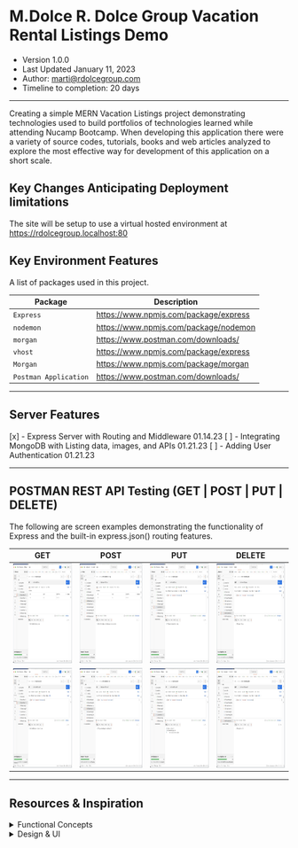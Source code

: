 # M.Dolce R. Dolce Group Vacation Rental Listings Demo
- Version 1.0.0
- Last Updated January 11, 2023
- Author: marti@rdolcegroup.com
- Timeline to completion: 20 days
---
Creating a simple MERN Vacation Listings project demonstrating technologies used to build portfolios of technologies learned while attending Nucamp Bootcamp.
When developing this application there were a variety of source codes, tutorials, books and web articles analyzed to explore the most effective way for development of this application on a short scale.

## Key Changes Anticipating Deployment limitations
The site will be setup to use a virtual hosted environment at https://rdolcegroup.localhost:80

## Key Environment Features
A list of packages used in this project.


| Package                              | Description                                          |
|--------------------------------------|------------------------------------------------------|
| `Express`                            | https://www.npmjs.com/package/express                |
| `nodemon `                           | https://www.npmjs.com/package/nodemon                |
| `morgan`                             | https://www.postman.com/downloads/                   |
| `vhost`                              | https://www.npmjs.com/package/express                |
| `Morgan `                            | https://www.npmjs.com/package/morgan                 |
| `Postman Application`                | https://www.postman.com/downloads/                   |



---
## Server Features
[x] - Express Server with Routing and Middleware 01.14.23
[ ] - Integrating MongoDB with Listing data, images, and APIs 01.21.23
[ ] - Adding User Authentication 01.21.23

---
## POSTMAN REST API Testing (GET | POST | PUT | DELETE)
 
The following are screen examples demonstrating the functionality of Express and the built-in express.json() routing features.


| GET                                                                       | POST                                                                       | PUT                                                                        | DELETE                                                                    | 
|---------------------------------------------------------------------------|----------------------------------------------------------------------------|----------------------------------------------------------------------------|---------------------------------------------------------------------------| 
|<img src="man/dev-assets/postman/postman-03.jpg" width="300" height="180"> | <img src="man/dev-assets/postman/postman-05.jpg" width="300" height="180"> | <img src="man/dev-assets/postman/postman-07.jpg" width="300" height="180"> |<img src="man/dev-assets/postman/postman-09.jpg" width="300" height="180"> | 
|<img src="man/dev-assets/postman/postman-04.jpg" width="300" height="180"> | <img src="man/dev-assets/postman/postman-06.jpg" width="300" height="180"> | <img src="man/dev-assets/postman/postman-08.jpg" width="300" height="180"> |<img src="man/dev-assets/postman/postman-10.jpg" width="300" height="180"> | 

---

## Resources & Inspiration

<details>
 <summary>Functional Concepts</summary>


> React Navigation | https://reactnavigation.org/docs/getting-started/

> Gatsby plugin for react-native-web | https://www.gatsbyjs.com/plugins/gatsby-plugin-react-native-web/#gatsby-plugin-for-react-native-web

> Const vs Function | https://dev.to/ugglr/react-functional-components-const-vs-function-2kj9
</details>

<details>
 <summary>Design & UI</summary>


> Material Design Icons | https://materialdesignicons.com/

> Adobe Express to create SVG | https://www.adobe.com/express/
</details>